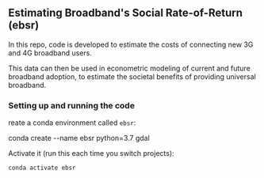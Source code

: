 ## Estimating Broadband's Social Rate-of-Return (ebsr)

In this repo, code is developed to estimate the costs of connecting new 3G and 4G broadband users.

This data can then be used in econometric modeling of current and future broadband adoption, to estimate the societal benefits of providing universal broadband. 

### Setting up and running the code

reate a conda environment called `ebsr`:

   conda create --name ebsr python=3.7 gdal

Activate it (run this each time you switch projects):

    conda activate ebsr
